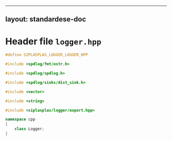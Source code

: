 
---
layout: standardese-doc
---

# Header file `logger.hpp`

``` cpp
#define SIPLASPLAS_LOGGER_LOGGER_HPP 

#include <spdlog/fmt/ostr.h>

#include <spdlog/spdlog.h>

#include <spdlog/sinks/dist_sink.h>

#include <vector>

#include <string>

#include <siplasplas/logger/export.hpp>

namespace cpp
{
    class Logger;
}
```
